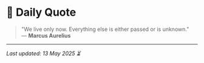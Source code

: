 # 📜 Daily Quote

> "We live only now. Everything else is either passed or is unknown."  
> — **Marcus Aurelius**

---

_Last updated: 13 May 2025 ⏳_
